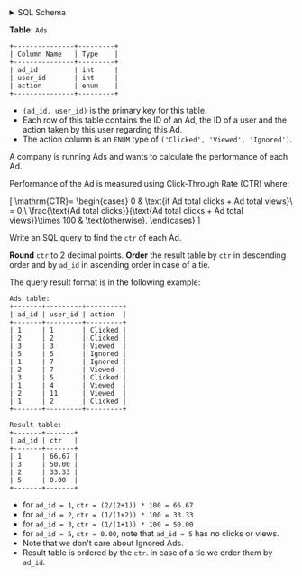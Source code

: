 <details>
<summary> SQL Schema</summary>

```sql
DROP TABLE IF EXISTS Ads;

CREATE TABLE IF NOT EXISTS
  Ads (ad_id int, user_id int, action VARCHAR(50) CHECK(action IN ('Clicked', 'Viewed', 'Ignored')));

INSERT INTO
  Ads 
VALUES
  ('1', '1', 'Clicked'),
  ('2', '2', 'Clicked'),
  ('3', '3', 'Viewed'),
  ('5', '5', 'Ignored'),
  ('1', '7', 'Ignored'),
  ('2', '7', 'Viewed'),
  ('3', '5', 'Clicked'),
  ('1', '4', 'Viewed'),
  ('2', '11', 'Viewed'),
  ('1', '2', 'Clicked');
```

</details>

**Table:** `Ads`

```
+---------------+---------+
| Column Name   | Type    |
+---------------+---------+
| ad_id         | int     |
| user_id       | int     |
| action        | enum    |
+---------------+---------+
```

- `(ad_id, user_id)` is the primary key for this table.
- Each row of this table contains the ID of an Ad, the ID of a user and the action taken by this user regarding this Ad.
- The action column is an `ENUM` type of `('Clicked', 'Viewed', 'Ignored')`.

A company is running Ads and wants to calculate the performance of each Ad.

Performance of the Ad is measured using Click-Through Rate (CTR) where:

\[
\mathrm{CTR}=
\begin{cases}
0 & \text{if Ad total clicks + Ad total views}\ = 0,\\
\frac{\text{Ad total clicks}}{\text{Ad total clicks + Ad total views}}\times 100 & \text{otherwise}.
\end{cases}
\]

Write an SQL query to find the `ctr` of each Ad.

**Round** `ctr` to 2 decimal points. **Order** the result table by `ctr` in descending order and by `ad_id` in ascending order in case of a tie.

The query result format is in the following example:

```
Ads table:
+-------+---------+---------+
| ad_id | user_id | action  |
+-------+---------+---------+
| 1     | 1       | Clicked |
| 2     | 2       | Clicked |
| 3     | 3       | Viewed  |
| 5     | 5       | Ignored |
| 1     | 7       | Ignored |
| 2     | 7       | Viewed  |
| 3     | 5       | Clicked |
| 1     | 4       | Viewed  |
| 2     | 11      | Viewed  |
| 1     | 2       | Clicked |
+-------+---------+---------+

Result table:
+-------+-------+
| ad_id | ctr   |
+-------+-------+
| 1     | 66.67 |
| 3     | 50.00 |
| 2     | 33.33 |
| 5     | 0.00  |
+-------+-------+
```

- for `ad_id = 1`, `ctr = (2/(2+1)) * 100 = 66.67`
- for `ad_id = 2`, `ctr = (1/(1+2)) * 100 = 33.33`
- for `ad_id = 3`, `ctr = (1/(1+1)) * 100 = 50.00`
- for `ad_id = 5`, `ctr = 0.00`, note that `ad_id = 5` has no clicks or views.
- Note that we don't care about Ignored Ads.
- Result table is ordered by the `ctr`. in case of a tie we order them by `ad_id`.